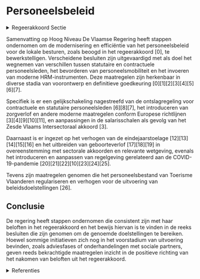 # Personeelsbeleid

<details>
        <summary>Regeerakkoord Sectie </summary>
        <p>2.2.3 Personeelsbeleid We moderniseren de ‘rechtspositieregeling’ voor het overheidspersoneel met het oog op het efficiënt inzetten van personeel in de lokale besturen maar ook met het oog op mobiliteit van personeel in en tussen overheidsniveaus en de private sector. Hierbij laten we de lokale autonomie zoveel mogelijk spelen. We werken de verschillen tussen de statu-taire en contractuele personeelsleden verder weg. Voor de lokale besturen werken we voor de statutaire ambtenaren een ontslagregeling uit die dezelfde is als de ontslagregeling uit de arbeidsovereenkom-stenwet. De Vlaamse overheid neemt haar verant-woordelijkheid op om de problematiek van de responsabiliseringsbijdrage voor de pensioenfactuur voor de lokale besturen voor de helft op te lossen. Zo geven we de lokale besturen ademruimte om verder te investeren op een voldoende hoog niveau. </p>
        </details> 

Samenvatting op Hoog Niveau
De Vlaamse Regering heeft stappen ondernomen om de modernisering en efficiëntie van het personeelsbeleid voor de lokale besturen, zoals beoogd in het regeerakkoord \[0\], te bewerkstelligen. Verscheidene besluiten zijn uitgevaardigd met als doel het wegnemen van verschillen tussen statutaire en contractuele personeelsleden, het bevorderen van personeelsmobiliteit en het invoeren van moderne HRM-instrumenten. Deze maatregelen zijn herkenbaar in diverse stadia van voorontwerp en definitieve goedkeuring \[0\]\[1\]\[2\]\[3\]\[4\]\[5\]\[6\]\[7\].

Specifiek is er een gelijkschakeling nagestreefd van de ontslagregeling voor contractuele en statutaire personeelsleden \[6\]\[8\]\[7\], het introduceren van zorgverlof en andere moderne maatregelen conform Europese richtlijnen \[3\]\[4\]\[9\]\[10\]\[11\], en aanpassingen in de salarisschalen als gevolg van het Zesde Vlaams Intersectoraal akkoord \[3\].

Daarnaast is er ingezet op het verhogen van de eindejaarstoelage \[12\]\[13\]\[14\]\[15\]\[16\] en het uitbreiden van geboorteverlof \[17\]\[18\]\[19\] in overeenstemming met sectorale akkoorden en relevante wetgeving, evenals het introduceren en aanpassen van regelgeving gerelateerd aan de COVID-19-pandemie \[20\]\[21\]\[22\]\[10\]\[23\]\[24\]\[25\].

Tevens zijn maatregelen genomen die het personeelsbestand van Toerisme Vlaanderen regulariseren en verhogen voor de uitvoering van beleidsdoelstellingen \[26\].

## Conclusie
De regering heeft stappen ondernomen die consistent zijn met haar beloften in het regeerakkoord en het bewijs hiervan is te vinden in de reeks besluiten die zijn genomen om de genoemde doelstellingen te bereiken. Hoewel sommige initiatieven zich nog in het voorstadium van uitvoering bevinden, zoals adviesfases of onderhandelingen met sociale partners, geven reeds bekrachtigde maatregelen inzicht in de positieve richting van het nakomen van beloften uit het regeerakkoord.

<details>
        <summary> Referenties</summary>
        **[\[0\]](https://beslissingenvlaamseregering.vlaanderen.be/?search=Rechtspositieregeling%20personeel%20lokale%20en%20provinciale%20besturen&dateOption=select&startDate=2022-05-20T08%3A00%3A00Z&endDate=2022-05-20T08%3A00%3A00Z)** : **(2022-05-20)** Rechtspositieregeling personeel lokale en provinciale besturen 

**[\[1\]](https://beslissingenvlaamseregering.vlaanderen.be/?search=Kaderbesluit%20rechtspositieregeling%20personeel%20lokale%20en%20provinciale%20besturen&dateOption=select&startDate=2022-11-10T07%3A00%3A00Z&endDate=2022-11-10T07%3A00%3A00Z)** : **(2022-11-10)** Kaderbesluit rechtspositieregeling personeel lokale en provinciale besturen 

**[\[2\]](https://beslissingenvlaamseregering.vlaanderen.be/?search=Kaderbesluit%20rechtspositieregeling%20personeel%20lokale%20en%20provinciale%20besturen&dateOption=select&startDate=2023-01-20T09%3A00%3A00Z&endDate=2023-01-20T09%3A00%3A00Z)** : **(2023-01-20)** Kaderbesluit rechtspositieregeling personeel lokale en provinciale besturen 

**[\[3\]](https://beslissingenvlaamseregering.vlaanderen.be/?search=Rechtspositieregeling%20personeel%20van%20lokale%20en%20provinciale%20besturen%3A%20wijzigingsbesluit&dateOption=select&startDate=2023-06-09T08%3A00%3A00Z&endDate=2023-06-09T08%3A00%3A00Z)** : **(2023-06-09)** Rechtspositieregeling personeel van lokale en provinciale besturen: wijzigingsbesluit 

**[\[4\]](https://beslissingenvlaamseregering.vlaanderen.be/?search=Rechtspositieregeling%20personeel%20lokale%20en%20provinciale%20besturen%3A%20wijzigingsbesluit&dateOption=select&startDate=2023-11-10T09%3A00%3A00Z&endDate=2023-11-10T09%3A00%3A00Z)** : **(2023-11-10)** Rechtspositieregeling personeel lokale en provinciale besturen: wijzigingsbesluit 

**[\[5\]](https://beslissingenvlaamseregering.vlaanderen.be/?search=Rechtspositieregeling%20personeel%20van%20lokale%20en%20provinciale%20besturen%3A%20wijzigingsbesluit&dateOption=select&startDate=2023-09-22T08%3A00%3A00Z&endDate=2023-09-22T08%3A00%3A00Z)** : **(2023-09-22)** Rechtspositieregeling personeel van lokale en provinciale besturen: wijzigingsbesluit 

**[\[6\]](https://beslissingenvlaamseregering.vlaanderen.be/?search=Wijziging%20Provinciedecreet%20en%20decreet%20Lokaal%20Bestuur%3A%20gelijkschakeling%20ontslagregeling%20contractuele%20en%20statutaire%20personeelsleden&dateOption=select&startDate=2023-03-03T09%3A00%3A00Z&endDate=2023-03-03T09%3A00%3A00Z)** : **(2023-03-03)** Wijziging Provinciedecreet en decreet Lokaal Bestuur: gelijkschakeling ontslagregeling contractuele en statutaire personeelsleden 

**[\[7\]](https://beslissingenvlaamseregering.vlaanderen.be/?search=Wijziging%20Provinciedecreet%20en%20decreet%20Lokaal%20Bestuur%3A%20gelijkschakeling%20ontslagregeling%20contractuele%20en%20statutaire%20personeelsleden&dateOption=select&startDate=2023-06-16T08%3A00%3A00Z&endDate=2023-06-16T08%3A00%3A00Z)** : **(2023-06-16)** Wijziging Provinciedecreet en decreet Lokaal Bestuur: gelijkschakeling ontslagregeling contractuele en statutaire personeelsleden 

**[\[8\]](https://beslissingenvlaamseregering.vlaanderen.be/?search=Wijziging%20Provinciedecreet%20en%20decreet%20Lokaal%20Bestuur%3A%20Ontslag%20statutair%20personeelslid&dateOption=select&startDate=2022-11-10T07%3A00%3A00Z&endDate=2022-11-10T07%3A00%3A00Z)** : **(2022-11-10)** Wijziging Provinciedecreet en decreet Lokaal Bestuur: Ontslag statutair personeelslid 

**[\[9\]](https://beslissingenvlaamseregering.vlaanderen.be/?search=Modaliteiten%20be%C3%ABindiging%20van%20statutair%20dienstverband%20bij%20lokale%20en%20provinciale%20besturen%3A%20wijzigingsbesluit&dateOption=select&startDate=2023-11-10T09%3A00%3A00Z&endDate=2023-11-10T09%3A00%3A00Z)** : **(2023-11-10)** Modaliteiten beëindiging van statutair dienstverband bij lokale en provinciale besturen: wijzigingsbesluit 

**[\[10\]](https://beslissingenvlaamseregering.vlaanderen.be/?search=Wijziging%20regelgeving%20personeel%20lokale%20besturen%3A%20openstellen%20tijdelijke%20werkloosheid%20overmacht%20corona&dateOption=select&startDate=2022-01-28T09%3A00%3A00Z&endDate=2022-01-28T09%3A00%3A00Z)** : **(2022-01-28)** Wijziging regelgeving personeel lokale besturen: openstellen tijdelijke werkloosheid overmacht corona 

**[\[11\]]** : **(2020-02-21)**  

**[\[12\]](https://beslissingenvlaamseregering.vlaanderen.be/?search=Lokale%20besturen%3A%20wijziging%20verhoging%20eindejaarstoelage%20en%20uitbreiding%20rouwverlof&dateOption=select&startDate=2022-01-28T09%3A00%3A00Z&endDate=2022-01-28T09%3A00%3A00Z)** : **(2022-01-28)** Lokale besturen: wijziging verhoging eindejaarstoelage en uitbreiding rouwverlof 

**[\[13\]](https://beslissingenvlaamseregering.vlaanderen.be/?search=Verhoging%20eindejaarstoelage%20publieke%20sector%3A%20wijzigingsbesluit&dateOption=select&startDate=2021-09-10T08%3A00%3A00Z&endDate=2021-09-10T08%3A00%3A00Z)** : **(2021-09-10)** Verhoging eindejaarstoelage publieke sector: wijzigingsbesluit 

**[\[14\]](https://beslissingenvlaamseregering.vlaanderen.be/?search=Lokale%20besturen%3A%20wijziging%20verhoging%20eindejaarstoelage%20en%20uitbreiding%20rouwverlof&dateOption=select&startDate=2021-07-16T06%3A00%3A00Z&endDate=2021-07-16T06%3A00%3A00Z)** : **(2021-07-16)** Lokale besturen: wijziging verhoging eindejaarstoelage en uitbreiding rouwverlof 

**[\[15\]](https://beslissingenvlaamseregering.vlaanderen.be/?search=Verhoging%20eindejaarstoelage%20publieke%20sector%3A%20wijzigingsbesluit&dateOption=select&startDate=2021-03-19T09%3A00%3A00Z&endDate=2021-03-19T09%3A00%3A00Z)** : **(2021-03-19)** Verhoging eindejaarstoelage publieke sector: wijzigingsbesluit 

**[\[16\]](https://beslissingenvlaamseregering.vlaanderen.be/?search=Verhoging%20eindejaarstoelage%20publieke%20sector%3A%20wijzigingsbesluit&dateOption=select&startDate=2021-06-04T08%3A00%3A00Z&endDate=2021-06-04T08%3A00%3A00Z)** : **(2021-06-04)** Verhoging eindejaarstoelage publieke sector: wijzigingsbesluit 

**[\[17\]](https://beslissingenvlaamseregering.vlaanderen.be/?search=Uitbreiding%20geboorteverlof%20personeelsleden%20lokale%20besturen&dateOption=select&startDate=2021-09-24T08%3A00%3A00Z&endDate=2021-09-24T08%3A00%3A00Z)** : **(2021-09-24)** Uitbreiding geboorteverlof personeelsleden lokale besturen 

**[\[18\]](https://beslissingenvlaamseregering.vlaanderen.be/?search=Uitbreiding%20geboorteverlof%20personeelsleden%20lokale%20besturen&dateOption=select&startDate=2021-01-29T09%3A00%3A00Z&endDate=2021-01-29T09%3A00%3A00Z)** : **(2021-01-29)** Uitbreiding geboorteverlof personeelsleden lokale besturen 

**[\[19\]](https://beslissingenvlaamseregering.vlaanderen.be/?search=Uitbreiding%20geboorteverlof%20personeelsleden%20lokale%20besturen&dateOption=select&startDate=2021-06-04T08%3A00%3A00Z&endDate=2021-06-04T08%3A00%3A00Z)** : **(2021-06-04)** Uitbreiding geboorteverlof personeelsleden lokale besturen 

**[\[20\]](https://beslissingenvlaamseregering.vlaanderen.be/?search=Wijziging%20regelgeving%20personeel%20lokale%20besturen%3A%20openstellen%20tijdelijke%20werkloosheid%20overmacht%20corona&dateOption=select&startDate=2021-06-18T08%3A00%3A00Z&endDate=2021-06-18T08%3A00%3A00Z)** : **(2021-06-18)** Wijziging regelgeving personeel lokale besturen: openstellen tijdelijke werkloosheid overmacht corona 

**[\[21\]](https://beslissingenvlaamseregering.vlaanderen.be/?search=Rechtspositieregeling%20lokale%20en%20provinciale%20besturen%20naar%20aanleiding%20van%20impact%20coronapandemie&dateOption=select&startDate=2020-09-18T08%3A00%3A00Z&endDate=2020-09-18T08%3A00%3A00Z)** : **(2020-09-18)** Rechtspositieregeling lokale en provinciale besturen naar aanleiding van impact coronapandemie 

**[\[22\]](https://beslissingenvlaamseregering.vlaanderen.be/?search=Wijziging%20regelgeving%20personeel%20lokale%20besturen%3A%20openstellen%20tijdelijke%20werkloosheid%20overmacht%20corona&dateOption=select&startDate=2021-12-10T09%3A00%3A00Z&endDate=2021-12-10T09%3A00%3A00Z)** : **(2021-12-10)** Wijziging regelgeving personeel lokale besturen: openstellen tijdelijke werkloosheid overmacht corona 

**[\[23\]](https://beslissingenvlaamseregering.vlaanderen.be/?search=COVID-19%3A%20rechtspositieregeling%20lokale%20en%20provinciale%20besturen&dateOption=select&startDate=2021-03-12T09%3A00%3A00Z&endDate=2021-03-12T09%3A00%3A00Z)** : **(2021-03-12)** COVID-19: rechtspositieregeling lokale en provinciale besturen 

**[\[24\]](https://beslissingenvlaamseregering.vlaanderen.be/?search=Zij-instromers%3A%20wijziging%20regelgeving%20geldelijke%20en%20sociale%20anci%C3%ABnniteit%20van%20sommige%20onderwijspersoneelsleden&dateOption=select&startDate=2020-06-26T08%3A00%3A00Z&endDate=2020-06-26T08%3A00%3A00Z)** : **(2020-06-26)** Zij-instromers: wijziging regelgeving geldelijke en sociale anciënniteit van sommige onderwijspersoneelsleden 

**[\[25\]](https://beslissingenvlaamseregering.vlaanderen.be/?search=Rechtspositieregeling%20lokale%20en%20provinciale%20besturen%20en%20OCMW%27s%20naar%20aanleiding%20impact%20coronapandemie&dateOption=select&startDate=2020-12-18T09%3A00%3A00Z&endDate=2020-12-18T09%3A00%3A00Z)** : **(2020-12-18)** Rechtspositieregeling lokale en provinciale besturen en OCMW's naar aanleiding impact coronapandemie 

**[\[26\]](https://beslissingenvlaamseregering.vlaanderen.be/?search=Wijziging%20personeelsplan%20agentschap%20Toerisme%20Vlaanderen&dateOption=select&startDate=2022-12-09T09%3A00%3A00Z&endDate=2022-12-09T09%3A00%3A00Z)** : **(2022-12-09)** Wijziging personeelsplan agentschap Toerisme Vlaanderen 
        </details> 

